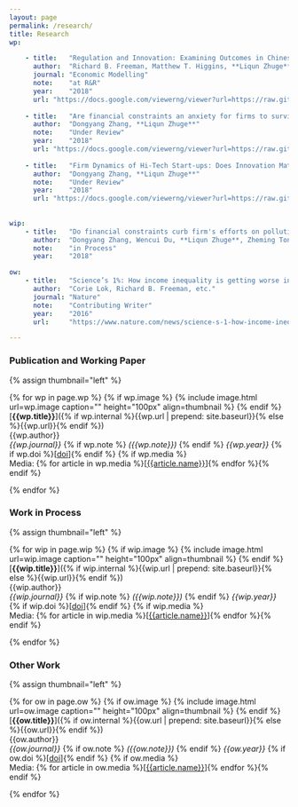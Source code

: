 ```yaml
---
layout: page
permalink: /research/
title: Research
wp:

    - title:   "Regulation and Innovation: Examining Outcomes in Chinese Pollution Control Policy Areas"
      author:  "Richard B. Freeman, Matthew T. Higgins, **Liqun Zhuge**"
      journal: "Economic Modelling"
      note:    "at R&R"
      year:    "2018"
      url: "https://docs.google.com/viewerng/viewer?url=https://raw.githubusercontent.com/lzhuge/lzhuge.github.io/master/paper/Regulation%2C%20Innovation%2C%20and%20the%20Porter%20Hypothesis.pdf&hl=en_US"
      
    - title:   "Are financial constraints an anxiety for firms to survive in the Chinese market?"
      author:  "Dongyang Zhang, **Liqun Zhuge**"
      note:    "Under Review"
      year:    "2018"
      url: "https://docs.google.com/viewerng/viewer?url=https://raw.githubusercontent.com/lzhuge/lzhuge.github.io/master/paper/Are%20financial%20constraints%20an%20anxiety%20for%20firms%20to%20survive%20in%20the%20Chinese%20market.pdf&hl=en_US"
      
    - title:   "Firm Dynamics of Hi-Tech Start-ups: Does Innovation Matter?"
      author:  "Dongyang Zhang, **Liqun Zhuge**"
      note:    "Under Review"
      year:    "2018"
      url: "https://docs.google.com/viewerng/viewer?url=https://raw.githubusercontent.com/lzhuge/lzhuge.github.io/master/paper/Firm%20Dynamics%20of%20Hi-Tech%20Start-ups.pdf&hl=en_US"
      
      
wip:
    - title:   "Do financial constraints curb firm's efforts on pollution control: Evidence from Chinese manufacturing firms"
      author:  "Dongyang Zhang, Wencui Du, **Liqun Zhuge**, Zheming Tong"
      note:    "in Process"
      year:    "2018"

ow:
    - title:   "Science’s 1%: How income inequality is getting worse in research"
      author:  "Corie Lok, Richard B. Freeman, etc."
      journal: "Nature"
      note:    "Contributing Writer"
      year:    "2016"
      url:     "https://www.nature.com/news/science-s-1-how-income-inequality-is-getting-worse-in-research-1.20651?WT.ec_id=NATURE-20160922&spMailingID=52357585&spUserID=MTA3NDk2MzQzMzM2S0&spJobID=1003755044&spReportId=MTAwMzc1NTA0NAS2"

---
```


### Publication and Working Paper

{% assign thumbnail="left" %}

{% for wp in page.wp %}
{% if wp.image %}
{% include image.html url=wp.image caption="" height="100px" align=thumbnail %}
{% endif %}
[**{{wp.title}}**]({% if wp.internal %}{{wp.url | prepend: site.baseurl}}{% else %}{{wp.url}}{% endif %})<br />
{{wp.author}}<br />
*{{wp.journal}}*
{% if wp.note %} *({{wp.note}})*
{% endif %} *{{wp.year}}* {% if wp.doi %}[[doi]({{wp.doi}})]{% endif %}
{% if wp.media %}<br />Media: {% for article in wp.media %}[[{{article.name}}]({{article.url}})]{% endfor %}{% endif %}

{% endfor %}

### Work in Process

{% assign thumbnail="left" %}

{% for wip in page.wip %}
{% if wip.image %}
{% include image.html url=wip.image caption="" height="100px" align=thumbnail %}
{% endif %}
[**{{wip.title}}**]({% if wip.internal %}{{wip.url | prepend: site.baseurl}}{% else %}{{wip.url}}{% endif %})<br />
{{wip.author}}<br />
*{{wip.journal}}*
{% if wip.note %} *({{wip.note}})*
{% endif %} *{{wip.year}}* {% if wip.doi %}[[doi]({{wip.doi}})]{% endif %}
{% if wip.media %}<br />Media: {% for article in wip.media %}[[{{article.name}}]({{article.url}})]{% endfor %}{% endif %}

{% endfor %}

### Other Work

{% assign thumbnail="left" %}

{% for ow in page.ow %}
{% if ow.image %}
{% include image.html url=ow.image caption="" height="100px" align=thumbnail %}
{% endif %}
[**{{ow.title}}**]({% if ow.internal %}{{ow.url | prepend: site.baseurl}}{% else %}{{ow.url}}{% endif %})<br />
{{ow.author}}<br />
*{{ow.journal}}*
{% if ow.note %} *({{ow.note}})*
{% endif %} *{{ow.year}}* {% if ow.doi %}[[doi]({{ow.doi}})]{% endif %}
{% if ow.media %}<br />Media: {% for article in ow.media %}[[{{article.name}}]({{article.url}})]{% endfor %}{% endif %}

{% endfor %}
